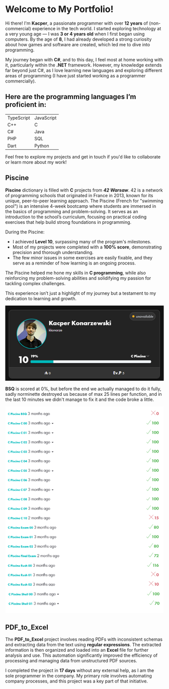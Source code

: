 # Welcome to My Portfolio!

Hi there! I'm **Kacper**, a passionate programmer with over **12 years** of (non-commercial) experience in the tech world. I started exploring technology at a very young age — I was **3 or 4 years old** when I first began using computers. By the age of **8**, I had already developed a strong curiosity about how games and software are created, which led me to dive into programming.

My journey began with **C#**, and to this day, I feel most at home working with it, particularly within the **.NET** framework. However, my knowledge extends far beyond just C#, as I love learning new languages and exploring different areas of programming (I have just started working as a programmer commercially).

Here are the programming languages I’m proficient in: 
-
| | | 
|--------------|--------------| 
| TypeScript | JavaScript |
 | C++ | C | 
 | C# | Java |
 | PHP | SQL |
 | Dart | Python|

Feel free to explore my projects and get in touch if you'd like to collaborate or learn more about my work!

## Piscine

**Piscine** dictionary is filled with **C** projects from _**42 Warsaw**_. 42 is a network of programming schools that originated in France in 2013, known for its unique, peer-to-peer learning approach. The Piscine (French for "swimming pool") is an intensive 4-week bootcamp where students are immersed in the basics of programming and problem-solving. It serves as an introduction to the school’s curriculum, focusing on practical coding exercises that help build strong foundations in programming.

During the Piscine:

-   I achieved **Level 10**, surpassing many of the program's milestones.
-   Most of my projects were completed with a **100% score**, demonstrating precision and thorough understanding.
-   The few minor issues in some exercises are easily fixable, and they serve as a reminder of how learning is an ongoing process.

The Piscine helped me hone my skills in **C programming**, while also reinforcing my problem-solving abilities and solidifying my passion for tackling complex challenges.

This experience isn’t just a highlight of my journey but a testament to my dedication to learning and growth.

![Alt text](/Piscine/MyPiscineAccount.png?raw=true "Piscine Level")

**BSQ** is scored at 0%, but before the end we actually managed to do it fully, sadly norminette destroyed us because of max 25 lines per function, and in the last 10 minutes we didn't manage to fix it and the code broke a little.

![Alt text](/Piscine/PiscineProjects.png?raw=true "Piscine Level")

## PDF_to_Excel

The **PDF_to_Excel** project involves reading PDFs with inconsistent schemas and extracting data from the text using **regular expressions**. The extracted information is then organized and loaded into an **Excel** file for further analysis and use. This automation significantly improved the efficiency of processing and managing data from unstructured PDF sources.

I completed the project in **17 days** without any external help, as I am the sole programmer in the company. My primary role involves automating company processes, and this project was a key part of that initiative.
